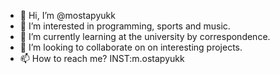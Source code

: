- 👋 Hi, I’m @mostapyukk
- 👀 I’m interested in programming, sports and music.
- 🌱 I’m currently learning at the university by correspondence.
- 💞️ I’m looking to collaborate on on interesting projects.
- 📫 How to reach me? INST:m.ostapyukk

<!---
mostapyukk/mostapyukk is a ✨ special ✨ repository because its `README.md` (this file) appears on your GitHub profile.
You can click the Preview link to take a look at your changes.
--->
